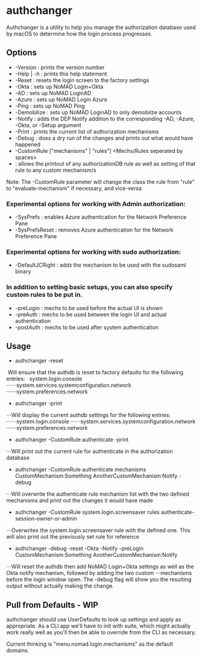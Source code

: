 #  authchanger

Authchanger is a utility to help you manage the authorization database used by macOS to determine how the login process progresses.


## Options

* -Version        : prints the version number
* -Help | -h      : prints this help statement
* -Reset          : resets the login screen to the factory settings
* -Okta           : sets up NoMAD Login+Okta
* -AD             : sets up NoMAD LoginAD
* -Azure          : sets up NoMAD Login Azure
* -Ping           : sets up NoMAD Ping
* -Demobilize     : sets up NoMAD LoginAD to only demobilze accounts
* -Notify         : adds the DEP Notify addition to the corresponding -AD, -Azure, -Okta, or -Setup argument
* -Print          : prints the current list of authorization mechanisms
* -Debug          : does a dry run of the changes and prints out what would have happened
* -CustomRule ["mechanisms" | "rules"] <Mechs/Rules seperated by spaces>
* : allows the printout of any authorizationDB rule as well as setting of that rule to any custom mechanism/s

Note: The -CustomRule parameter will change the class the rule from "rule" to "evaluate-mechanism" if necessary, and vice-versa

### Experimental options for working with Admin authorization:

* -SysPrefs       : enables Azure authentication for the Network Preference Pane
* -SysPrefsReset  : removes Azure authentication for the Network Preference Pane

### Experimental options for working with sudo authorization:

* -DefaultJCRight : adds the mechanism to be used with the sudosaml binary

### In addition to setting basic setups, you can also specify custom rules to be put in.

* -preLogin       : mechs to be used before the actual UI is shown
* -preAuth        : mechs to be used between the login UI and actual authentication
* -postAuth       : mechs to be used after system authentication

## Usage

* authchanger -reset

&nbsp;Will ensure that the authdb is reset to factory defaults for the following entries:
&nbsp;&nbsp;system.login.console
⋅⋅⋅⋅⋅⋅system.services.systemconfiguration.network
⋅⋅⋅⋅⋅⋅system.preferences.network

* authchanger -print

⋅⋅⋅Will display the current authdb settings for the following entries:
⋅⋅⋅⋅⋅⋅system.login.console
⋅⋅⋅⋅⋅⋅system.services.systemconfiguration.network
⋅⋅⋅⋅⋅⋅system.preferences.network

* authchanger -CustomRule authenticate -print

⋅⋅⋅Will print out the current rule for authenticate in the authorization database

* authchanger -CustomRule authenticate mechanisms CustomMechanism:Something AnotherCustomMechanism:Notify -debug

⋅⋅⋅Will overwrite the authenticate rule mechanism list with the two defined mechanisms and print out the changes it would have made

* authchanger -CustomRule system.login.screensaver rules authenticate-session-owner-or-admin

⋅⋅⋅Overwrites the system.login.screensaver rule with the defined one. This will also print out the previously set rule for reference

* authchanger -debug -reset -Okta -Notify -preLogin CustomMechanism:Something AnotherCustomMechanism:Notify

⋅⋅⋅Will reset the authdb then add NoMAD Login+Okta settings as well as the Okta notify mechanism, followed by adding the two custom
⋅⋅⋅mechanisms before the login window open. The -debug flag will show you the resulting output without actually making the change.


## Pull from Defaults - WIP

authchanger should use UserDefaults to look up settings and apply as appropriate. As a CLI app we'll have to init with suite, which might actually work really well as you'll then be able to override from the CLI as necessary.

Current thinking is "menu.nomad.login.mechanisms" as the default domains.

